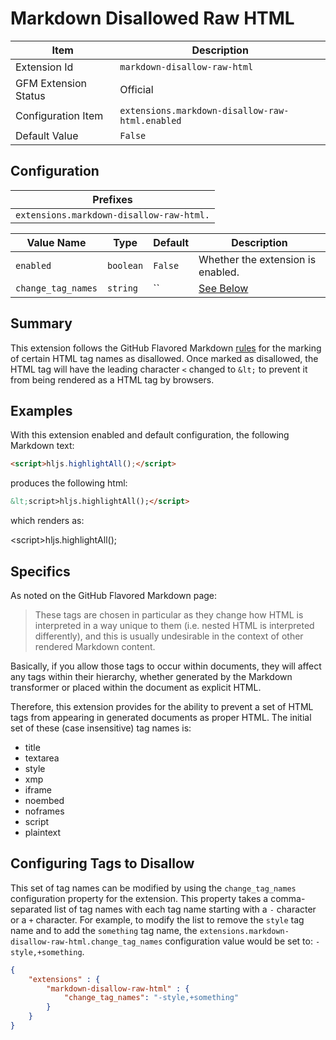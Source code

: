 # Markdown Disallowed Raw HTML

| Item | Description |
| --- | --- |
| Extension Id | `markdown-disallow-raw-html` |
| GFM Extension Status | Official |
| Configuration Item | `extensions.markdown-disallow-raw-html.enabled` |
| Default Value | `False` |

## Configuration

| Prefixes |
| --- |
| `extensions.markdown-disallow-raw-html.` |

<!-- pyml disable-num-lines 4 line-length -->
| Value Name | Type | Default | Description |
| -- | -- | -- | -- |
| `enabled` | `boolean` | `False` | Whether the extension is enabled. |
| `change_tag_names` | `string` | `` | [See Below](#configuring-tags-to-disallow) |

## Summary

This extension follows the GitHub Flavored Markdown
[rules](https://github.github.com/gfm/#disallowed-raw-html-extension-) for the
marking of certain HTML tag names as disallowed.  Once marked as disallowed, the
HTML tag will have the leading character `<` changed to `&lt;` to prevent it from
being rendered as a HTML tag by browsers.

## Examples

With this extension enabled and default configuration, the following Markdown text:

```Markdown
<script>hljs.highlightAll();</script>
```

produces the following html:

```HTML
&lt;script>hljs.highlightAll();</script>
```

which renders as:

<!-- pyml disable-next-line no-inline-html-->
&lt;script>hljs.highlightAll();</script>

## Specifics

As noted on the GitHub Flavored Markdown page:

> These tags are chosen in particular as they change how HTML is interpreted
> in a way unique to them (i.e. nested HTML is interpreted differently), and
> this is usually undesirable in the context of other rendered Markdown content.

Basically, if you allow those tags to occur within documents, they will affect
any tags within their hierarchy, whether generated by the Markdown transformer
or placed within the document as explicit HTML.

Therefore, this extension provides for the ability to prevent a set of HTML
tags from appearing in generated documents as proper HTML.  The initial
set of these (case insensitive) tag names is:

- title
- textarea
- style
- xmp
- iframe
- noembed
- noframes
- script
- plaintext

## Configuring Tags to Disallow

This set of tag names can be modified by using the `change_tag_names` configuration
property for the extension.  This property takes a comma-separated list of tag names
with each tag name starting with a `-` character or a `+` character.  For example,
to modify the list to remove the `style` tag name and to add the `something` tag
name, the `extensions.markdown-disallow-raw-html.change_tag_names` configuration
value would be set to: `-style,+something`.

```json
{
    "extensions" : {
        "markdown-disallow-raw-html" : {
            "change_tag_names": "-style,+something"
        }
    }
}
```
